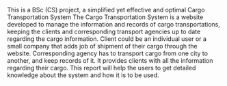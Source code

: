This is a BSc (CS) project, a simplified yet effective and optimal Cargo Transportation System
The Cargo Transportation System is a website developed to manage the information and records of cargo transportations, keeping the clients and corresponding transport agencies up to date regarding the cargo information. Client could be an individual user or a small company that adds job of shipment of their cargo through the website. Corresponding agency has to transport cargo from one city to another, and keep records of it. It provides clients with all the information regarding their cargo. This report will help the users to get detailed knowledge about the system and how it is to be used.
